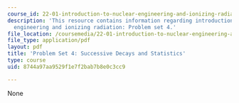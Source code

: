 ```yaml
---
course_id: 22-01-introduction-to-nuclear-engineering-and-ionizing-radiation-fall-2016
description: 'This resource contains information regarding introduction to nuclear
  engineering and ionizing radiation: Problem set 4.'
file_location: /coursemedia/22-01-introduction-to-nuclear-engineering-and-ionizing-radiation-fall-2016/8744a97aa9529f1e7f2bab7b8e0c3cc9_MIT22_01F16_ProblemSet4.pdf
file_type: application/pdf
layout: pdf
title: 'Problem Set 4: Successive Decays and Statistics'
type: course
uid: 8744a97aa9529f1e7f2bab7b8e0c3cc9

---
```

None